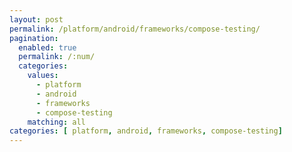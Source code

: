 ```yaml
---
layout: post
permalink: /platform/android/frameworks/compose-testing/
pagination: 
  enabled: true
  permalink: /:num/
  categories:
    values:
      - platform
      - android
      - frameworks
      - compose-testing
    matching: all
categories: [ platform, android, frameworks, compose-testing]
---
```


